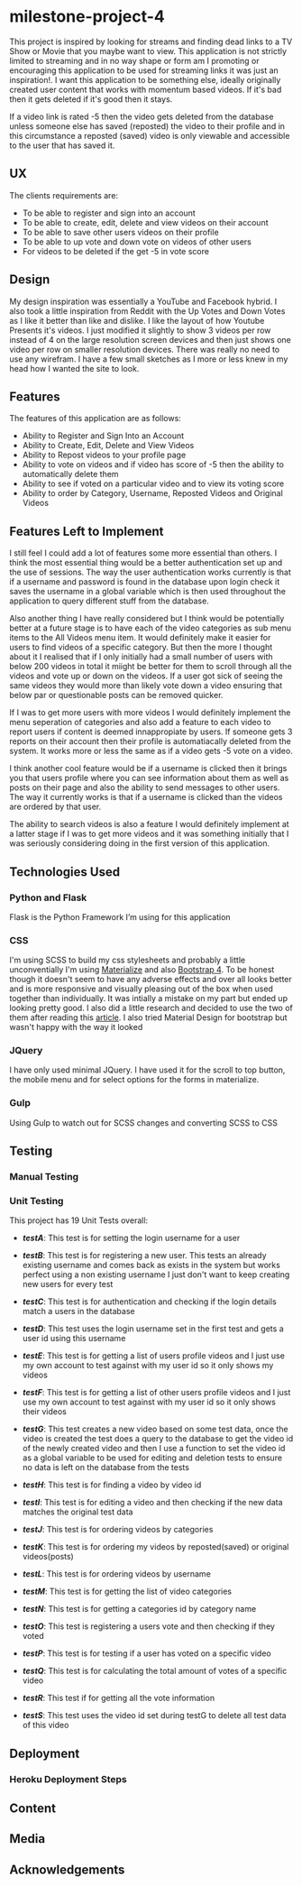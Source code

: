 # milestone-project-4

This project is inspired by looking for streams and finding dead links to a TV Show or Movie that you maybe want to view. This application is not strictly limited to streaming and in no way shape or form am I promoting or encouraging this application to be used for streaming links it was just an inspiration!. I want this application to be something else, ideally originally created user content that works with momentum based videos. If it's bad then it gets deleted if it's good then it stays. 

If a video link is rated -5 then the video gets deleted from the database unless someone else has saved (reposted) the video to their profile and in this circumstance a reposted (saved) video is only viewable and accessible to the user that has saved it.


## UX

The clients requirements are:

- To be able to register and sign into an account
- To be able to create, edit, delete and view videos on their account
- To be able to save other users videos on their profile
- To be able to up vote and down vote on videos of other users
- For videos to be deleted if the get -5 in vote score

## Design

My design inspiration was essentially a YouTube and Facebook hybrid. I also took a little inspiration from Reddit with the Up Votes and Down Votes as I like it better than like and dislike. I like the layout of how Youtube Presents it's videos. I just modified it slightly to show 3 videos per row instead of 4 on the large resolution screen devices and then just shows one video per row on smaller resolution devices. There was really no need to use any wirefram. I have a few small sketches as I more or less knew in my head how I wanted the site to look.

## Features

The features of this application are as follows:

- Ability to Register and Sign Into an Account
- Ability to Create, Edit, Delete and View Videos
- Ability to Repost videos to your profile page
- Ability to vote on videos and if video has score of -5 then the ability to automatically delete them
- Ability to see if voted on a particular video and to view its voting score
- Ability to order by Category, Username, Reposted Videos and Original Videos

## Features Left to Implement

I still feel I could add a lot of features some more essential than others. I think the most essential thing would be a better authentication set up and the use of sessions. The way the user authentication works currently is that if a username and password is found in the database upon login check it saves the username in a global variable which is then used throughout the application to query different stuff from the database. 

Also another thing I have really considered but I think would be potentially better at a future stage is to have each of the video categories as sub menu items to the All Videos menu item. It would definitely make it easier for users to find videos of a specific category. But then the more I thought about it I realised that if I only initially had a small number of users with below 200 videos in total it miight be better for them to scroll through all the videos and vote up or down on the videos. If a user got sick of seeing the same videos they would more than likely vote down a video ensuring that below par or questionable posts can be removed quicker.

If I was to get more users with more videos I would definitely implement the menu seperation of categories and also add a feature to each video to report users if content is deemed innappropiate by users. If someone gets 3 reports on their account then their profile is automatiacally deleted from the system. It works more or less the same as if a video gets -5 vote on a video. 

I think another cool feature would be if a username is clicked then it brings you that users profile where you can see information about them as well as posts on their page and also the ability to send messages to other users. The way it currently works is that if a username is clicked than the videos are ordered by that user.

The ability to search videos is also a feature I would definitely implement at a latter stage if I was to get more videos and it was something initially that I was seriously considering doing in the first version of this application.


## Technologies Used

### Python and Flask

Flask is the Python Framework I’m using for this application

### CSS

I'm using SCSS to build my css stylesheets and probably a little unconventially I'm using [Materialize](https://materializecss.com/) and also [Bootstrap 4](https://getbootstrap.com/). To be honest though it doesn't seem to have any adverse effects and over all looks better and is more responsive and visually pleasing out of the box when used together than individually. It was intially a mistake on my part but ended up looking pretty good. I also did a little research and decided to use the two of them after reading this [article](https://stackoverflow.com/questions/28613848/is-it-possible-to-integrate-materializecss-into-bootstrap). I also tried Material Design for bootstrap but wasn't happy with the way it looked

### JQuery

I have only used minimal JQuery. I have used it for the scroll to top button, the mobile menu and for select options for the forms in materialize.

### Gulp

Using Gulp to watch out for SCSS changes and converting SCSS to CSS



## Testing

### Manual Testing

### Unit Testing

This project has 19 Unit Tests overall:

- ***testA***: This test is for setting the login username for a user

- ***testB***: This test is for registering a new user. This tests an already existing username and comes back as exists in the system but works perfect using a non existing username I just don't want to keep creating new users for every test

- ***testC***: This test is for authentication and checking if the login details match a users in the database

- ***testD***: This test uses the login username set in the first test and gets a user id using this username

- ***testE***: This test is for getting a list of users profile videos and I just use my own account to test against with my user id so it only shows my videos

- ***testF***: This test is for getting a list of other users profile videos and I just use my own account to test against with my user id so it only shows their videos

- ***testG***: This test creates a new video based on some test data, once the video is created the test does a query to the database to get the video id of the newly created video and then I use a function to set the video id as a global variable to be used for editing and deletion tests to ensure no data is left on the database from the tests

- ***testH***: This test is for finding a video by video id

- ***testI***: This test is for editing a video and then checking if the new data matches the original test data

- ***testJ***: This test is for ordering videos by categories

- ***testK***: This test is for ordering my videos by reposted(saved) or original videos(posts)

- ***testL***: This test is for ordering videos by username

- ***testM***: This test is for getting the list of video categories 

- ***testN***: This test is for getting a categories id by category name 

- ***testO***: This test is registering a users vote and then checking if they voted 

- ***testP***: This test is for testing if a user has voted on a specific video

- ***testQ***: This test is for calculating the total amount of votes of a specific video

- ***testR***: This test if for getting all the vote information

- ***testS***: This test uses the video id set during testG to delete all test data of this video


## Deployment

### Heroku Deployment Steps

## Content

## Media

## Acknowledgements


